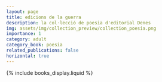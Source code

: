 ```yaml
---
layout: page
title: edicions de la guerra
description: la col·lecció de poesia d'editorial Denes
img: assets/img/collection_preview/collection_poesia.png
importance: 1
category: adult
category_book: poesia
related_publications: false
horizontal: true
---
```


{% include books_display.liquid %}
